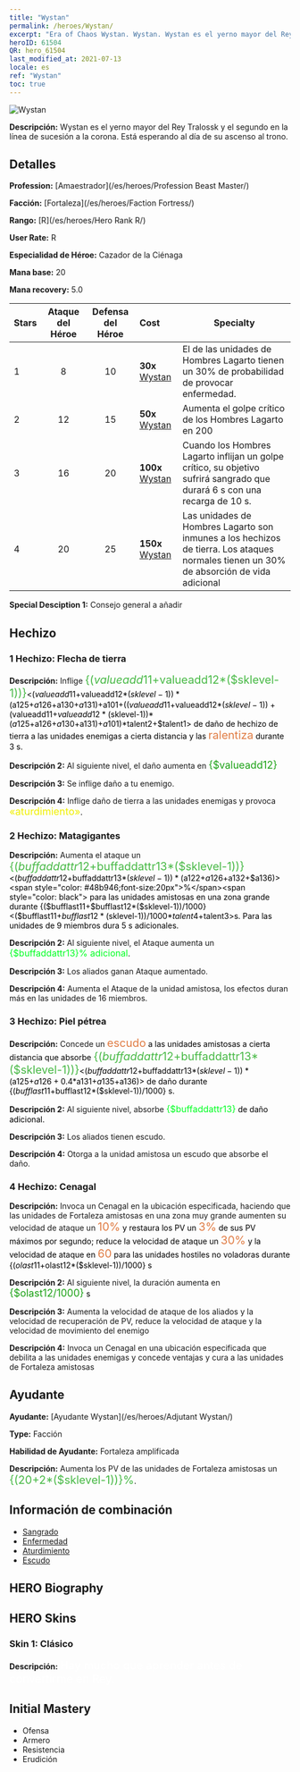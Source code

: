 ```yaml
---
title: "Wystan"
permalink: /heroes/Wystan/
excerpt: "Era of Chaos Wystan. Wystan. Wystan es el yerno mayor del Rey Tralossk y el segundo en la línea de sucesión a la corona. Está esperando al día de su ascenso al trono."
heroID: 61504
QR: hero_61504
last_modified_at: 2021-07-13
locale: es
ref: "Wystan"
toc: true
---
```

  ![Wystan](/images/h/h_Wystan.jpg)

 **Descripción:** Wystan es el yerno mayor del Rey Tralossk y el segundo en la línea de sucesión a la corona. Está esperando al día de su ascenso al trono.
## Detalles
 **Profession:**  [Amaestrador](/es/heroes/Profession Beast Master/)

 **Facción:** [Fortaleza](/es/heroes/Faction Fortress/)

 **Rango:** [R](/es/heroes/Hero Rank R/)

 **User Rate:** R

 **Especialidad de Héroe:** Cazador de la Ciénaga

 **Mana base:** 20

 **Mana recovery:** 5.0


  | Stars | Ataque del Héroe | Defensa del Héroe | Cost |     Specialty     |
  |---------|:---------------:|:---------------:|:--|--------------------|
  |    1    | 8 | 10 | **30x** [Wystan](/ItemsES/her_395/) | El <Dardo envenenado> de las unidades de Hombres Lagarto tienen un 30% de probabilidad de provocar enfermedad. |
  |    2    | 12 | 15 | **50x** [Wystan](/ItemsES/her_395/) | Aumenta el golpe crítico de los Hombres Lagarto en 200 |
  |    3    | 16 | 20 | **100x** [Wystan](/ItemsES/her_395/) | Cuando los Hombres Lagarto inflijan un golpe crítico, su objetivo sufrirá sangrado que durará 6 s con una recarga de 10 s. |
  |    4    | 20 | 25 | **150x** [Wystan](/ItemsES/her_395/) | Las unidades de Hombres Lagarto son inmunes a los hechizos de tierra. Los ataques normales tienen un 30% de absorción de vida adicional |

 **Special Desciption 1:** Consejo general a añadir

## Hechizo
### 1 Hechizo: Flecha de tierra
 **Descripción:** Inflige <span style="color: #48b946;font-size:20px">{($valueadd11+$valueadd12*($sklevel-1))}</span><span style="color: black"><($valueadd11+$valueadd12*($sklevel-1))*($a125+$a126+$a130+$a131)+$a101+(($valueadd11+$valueadd12*($sklevel-1))+($valueadd11+$valueadd12*($sklevel-1))*($a125+$a126+$a130+$a131)+$a101)*$talent2+$talent1> de daño de hechizo de tierra a las unidades enemigas a cierta distancia y las <span style="color: #e07c44;font-size:20px">ralentiza</span><span style="color: black"> durante 3 s.

 **Descripción 2:** Al siguiente nivel, el daño aumenta en <span style="color: #1ca216;font-size:18px">{$valueadd12}</span><span style="color: black">

 **Descripción 3:** Se inflige daño a tu enemigo.

 **Descripción 4:** Inflige daño de tierra a las unidades enemigas y provoca <span style="color: #f0f000;font-size:18px">«aturdimiento»</span><span style="color: black">.

### 2 Hechizo: Matagigantes
 **Descripción:** Aumenta el ataque un <span style="color: #48b946;font-size:20px">{($buffaddattr12+$buffaddattr13*($sklevel-1))}</span><span style="color: black"><($buffaddattr12+$buffaddattr13*($sklevel-1))*($a122+$a126+$a132+$a136)><span style="color: #48b946;font-size:20px">%</span><span style="color: black"> para las unidades amistosas en una zona grande durante {($bufflast11+$bufflast12*($sklevel-1))/1000}<($bufflast11+$bufflast12*($sklevel-1))/1000*$talent4+$talent3>s. Para las unidades de 9 miembros dura 5 s adicionales.

 **Descripción 2:** Al siguiente nivel, el Ataque aumenta un <span style="color: #00ff22;font-size:16px">{$buffaddattr13}% adicional</span><span style="color: black">.

 **Descripción 3:** Los aliados ganan Ataque aumentado.

 **Descripción 4:** Aumenta el Ataque de la unidad amistosa, los efectos duran más en las unidades de 16 miembros.

### 3 Hechizo: Piel pétrea
 **Descripción:** Concede un <span style="color: #e07c44;font-size:20px">escudo</span><span style="color: black"> a las unidades amistosas a cierta distancia que absorbe <span style="color: #48b946;font-size:20px">{($buffaddattr12+$buffaddattr13*($sklevel-1))}</span><span style="color: black"><($buffaddattr12+$buffaddattr13*($sklevel-1))*($a125+$a126+0.4*$a131+$a135+$a136)> de daño durante {($bufflast11+$bufflast12*($sklevel-1))/1000} s.

 **Descripción 2:** Al siguiente nivel, absorbe <span style="color: #00ff22;font-size:16px">{$buffaddattr13}</span><span style="color: black"> de daño adicional.

 **Descripción 3:** Los aliados tienen escudo.

 **Descripción 4:** Otorga a la unidad amistosa un escudo que absorbe el daño.

### 4 Hechizo: Cenagal
 **Descripción:** Invoca un Cenagal en la ubicación especificada, haciendo que las unidades de Fortaleza amistosas en una zona muy grande aumenten su velocidad de ataque un <span style="color: #e07c44;font-size:20px">10%</span><span style="color: black"> y restaura los PV un <span style="color: #e07c44;font-size:20px">3%</span><span style="color: black"> de sus PV máximos por segundo; reduce la velocidad de ataque un <span style="color: #e07c44;font-size:20px">30%</span><span style="color: black"> y la velocidad de ataque en <span style="color: #e07c44;font-size:20px">60</span><span style="color: black"> para las unidades hostiles no voladoras durante {($olast11+$olast12*($sklevel-1))/1000} s

 **Descripción 2:** Al siguiente nivel, la duración aumenta en <span style="color: #1ca216;font-size:18px">{$olast12/1000}</span><span style="color: black"> s

 **Descripción 3:** Aumenta la velocidad de ataque de los aliados y la velocidad de recuperación de PV, reduce la velocidad de ataque y la velocidad de movimiento del enemigo

 **Descripción 4:** Invoca un Cenagal en una ubicación especificada que debilita a las unidades enemigas y concede ventajas y cura a las unidades de Fortaleza amistosas


## Ayudante

 **Ayudante:**  [Ayudante Wystan](/es/heroes/Adjutant Wystan/) 

 **Type:**  Facción 

 **Habilidad de Ayudante:**  Fortaleza amplificada 

 **Descripción:** Aumenta los PV de las unidades de Fortaleza amistosas un <span style="color: #48b946;font-size:20px">{(20+2*($sklevel-1))}%</span><span style="color: black">.

## Información de combinación

* [Sangrado](/es/combination/Sangrado/) 
* [Enfermedad](/es/combination/Enfermedad/) 
* [Aturdimiento](/es/combination/Aturdimiento/) 
* [Escudo](/es/combination/Escudo/) 

## HERO Biography

## HERO Skins
### Skin 1: **Clásico**

 **Descripción:** <span style="color: #ffffff;font-size:20px">Hay mucho que aprender antes de convertirme en Rey.</span>



## Initial Mastery
   - Ofensa
   - Armero
   - Resistencia
   - Erudición
